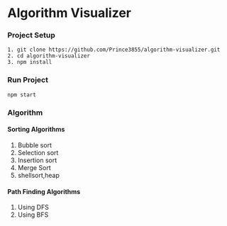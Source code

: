 # Algorithm Visualizer

### Project Setup
```
1. git clone https://github.com/Prince3855/algorithm-visualizer.git
2. cd algorithm-visualizer
3. npm install
```

### Run Project
```
npm start
```

### Algorithm
#### Sorting Algorithms
1. Bubble sort
2. Selection sort
3. Insertion sort
4. Merge Sort
5. shellsort,heap

#### Path Finding Algorithms
1. Using DFS
2. Using BFS
